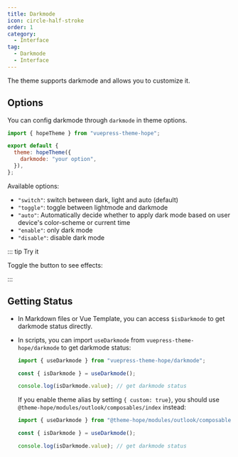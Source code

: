 ```yaml
---
title: Darkmode
icon: circle-half-stroke
order: 1
category:
  - Interface
tag:
  - Darkmode
  - Interface
---
```


The theme supports darkmode and allows you to customize it.

<!-- more -->

## Options

You can config darkmode through `darkmode` in theme options.

```js {5} title=".vuepress/config.js"
import { hopeTheme } from "vuepress-theme-hope";

export default {
  theme: hopeTheme({
    darkmode: "your option",
  }),
};
```

Available options:

- `"switch"`: switch between dark, light and auto (default)
- `"toggle"`: toggle between lightmode and darkmode
- `"auto"`: Automatically decide whether to apply dark mode based on user device's color-scheme or current time
- `"enable"`: only dark mode
- `"disable"`: disable dark mode

::: tip Try it

Toggle the button to see effects: <ColorModeSwitch />

:::

## Getting Status

- In Markdown files or Vue Template, you can access `$isDarkmode` to get darkmode status directly.

- In scripts, you can import `useDarkmode` from `vuepress-theme-hope/darkmode` to get darkmode status:

  ```ts
  import { useDarkmode } from "vuepress-theme-hope/darkmode";

  const { isDarkmode } = useDarkmode();

  console.log(isDarkmode.value); // get darkmode status
  ```

  If you enable theme alias by setting `{ custom: true}`, you should use `@theme-hope/modules/outlook/composables/index` instead:

  ```ts
  import { useDarkmode } from "@theme-hope/modules/outlook/composables";

  const { isDarkmode } = useDarkmode();

  console.log(isDarkmode.value); // get darkmode status
  ```

<script setup lang="ts">
import ColorModeSwitch from "@theme-hope/modules/outlook/components/ColorModeSwitch"
</script>
